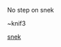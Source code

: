 No step on snek

~knif3

[snek](https://ctf.ritsec.club/files/7499aedbcfa15e66d15a95e90165eae0/snek?token=eyJ1c2VyX2lkIjo4NTQsInRlYW1faWQiOjUxMiwiZmlsZV9pZCI6N30.YHGWzg.BCoaA25o1dCwvDxyzGidT9evr_c)